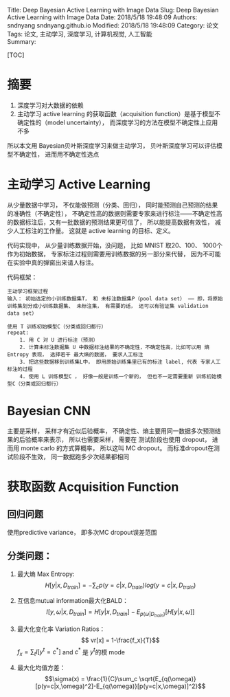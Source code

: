 Title: Deep Bayesian Active Learning with Image Data
Slug: Deep Bayesian Active Learning with Image Data
Date: 2018/5/18 19:48:09
Authors: sndnyang sndnyang.github.io
Modified: 2018/5/18 19:48:09
Category: 论文    
Tags: 论文, 主动学习,  深度学习, 计算机视觉, 人工智能   
Summary:   

[TOC]


# 摘要

1. 深度学习对大数据的依赖
2. 主动学习 active learning 的获取函数（acquisition function）是基于模型不确定性的（model uncertainty）， 而深度学习的方法在模型不确定性上应用不多

所以本文用 Bayesian贝叶斯深度学习来做主动学习， 贝叶斯深度学习可以评估模型不确定性， 进而用不确定性选点

# 主动学习 Active Learning

从少量数据中学习， 不仅能做预测（分类、回归）， 同时能预测自己预测的结果的准确性（不确定性）， 不确定性高的数据则需要专家来进行标注——不确定性高的数据标注后，又有一批数据的预测结果更可信了， 所以能提高数据有效性， 减少人工标注的工作量。 这就是 active learning 的目标、定义。

代码实现中， 从少量训练数据开始，没问题， 比如 MNIST 取20、100、 1000个作为初始数据， 专家标注过程则需要用训练数据的另一部分来代替， 因为不可能在实验中真的弹窗出来请人标注。

代码框架：

	主动学习框架过程
	输入： 初始选定的小训练数据集T， 和 未标注数据集P（pool data set） —— 即，将原始训练集划分成小训练数据集、 未标注集， 有需要的话， 还可以有验证集 validation data set）
	
	使用 T 训练初始模型C（分类或回归都行）
	repeat:
		1. 用 C 对 U 进行标注（预测）
		2. 计算未标注数据集 U 中数据标注结果的不确定性，不确定性高，比如可以用 熵 Entropy 表现， 选择若干 最大熵的数据， 要求人工标注
		3. 把这些数据移到训练集L中， 即用原始训练集里已有的标注 label, 代表 专家人工标注的过程
		4. 使用 L 训练模型C ， 好像一般是训练一个新的， 但也不一定需要重新 训练初始模型C（分类或回归都行）
	
# Bayesian CNN

主要是采样， 采样才有近似后验概率， 不确定性、熵主要用同一数据多次预测结果的后验概率来表示， 所以也需要采样， 需要在 测试阶段也使用 dropout， 进而用 monte carlo 的方式算概率， 所以这叫 MC dropout。 而标准dropout在测试阶段不生效， 同一数据跑多少次结果都相同

# 获取函数 Acquisition Function

## 回归问题

使用predictive variance， 即多次MC dropout误差范围

## 分类问题：

1. 最大熵 Max Entropy:  $$H[y|x, D_{train}] = - \sum_c p(y=c|x, D_{train}) log(y=c|x,D_{train})$$

2. 互信息mutual information最大化BALD： $$ I[y, \omega|x, D_{train}] = H[y|x, D_{train}] - E_{p(\omega|D_{train})}[H[y|x,\omega]]$$

3. 最大化变化率 Variation Ratios： $$ vr[x] = 1-\frac{f_x}{T}$$
$f_x = \sum_tI[y^t=c^*]$ and $c^*$ 是 ${y^t}$的模 mode

4. 最大化均值方差： $$\sigma(x) = \frac{1}{C}\sum_c \sqrt{E_{q(\omega)}[p(y=c|x,\omega)^2]-E_{q(\omega)}[p(y=c|x,\omega)]^2}$$

